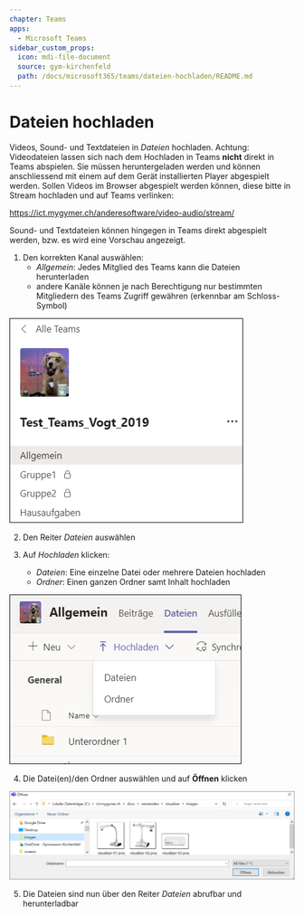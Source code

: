 ```yaml
---
chapter: Teams
apps:
  - Microsoft Teams
sidebar_custom_props:
  icon: mdi-file-document
  source: gym-kirchenfeld
  path: /docs/microsoft365/teams/dateien-hochladen/README.md
---
```


# Dateien hochladen



Videos, Sound- und Textdateien  in _Dateien_ hochladen. Achtung: Videodateien lassen sich nach dem Hochladen in Teams **nicht** direkt in Teams abspielen. Sie müssen heruntergeladen werden und können anschliessend mit einem auf dem Gerät installierten Player abgespielt werden. Sollen Videos im Browser abgespielt werden können, diese bitte in Stream hochladen und auf Teams verlinken:

https://ict.mygymer.ch/anderesoftware/video-audio/stream/

Sound- und Textdateien können hingegen in Teams direkt abgespielt werden, bzw. es wird eine Vorschau angezeigt.


1. Den korrekten Kanal auswählen: 
    * _Allgemein_: Jedes Mitglied des Teams kann die Dateien herunterladen
    * andere Kanäle können je nach Berechtigung nur bestimmten Mitgliedern des Teams Zugriff gewähren (erkennbar am Schloss-Symbol)

![](./images/dateien-hochladen01.png)

2. Den Reiter _Dateien_ auswählen

3. Auf _Hochladen_ klicken:
    * _Dateien_: Eine einzelne Datei oder mehrere Dateien hochladen
    * _Ordner_: Einen ganzen Ordner samt Inhalt hochladen

![](./images/dateien-hochladen02.png)

4. Die Datei(en)/den Ordner auswählen und auf __Öffnen__ klicken

![](./images/dateien-hochladen03.png)

5. Die Dateien sind nun über den Reiter _Dateien_ abrufbar und herunterladbar
